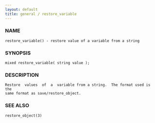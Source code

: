 ```yaml
---
layout: default
title: general / restore_variable
---
```


### NAME

    restore_variable() - restore value of a variable from a string

### SYNOPSIS

    mixed restore_variable( string value );

### DESCRIPTION

    Restore  values  of  a  variable from a string.  The format used is the
    same format as save/restore_object.

### SEE ALSO

    restore_object(3)
